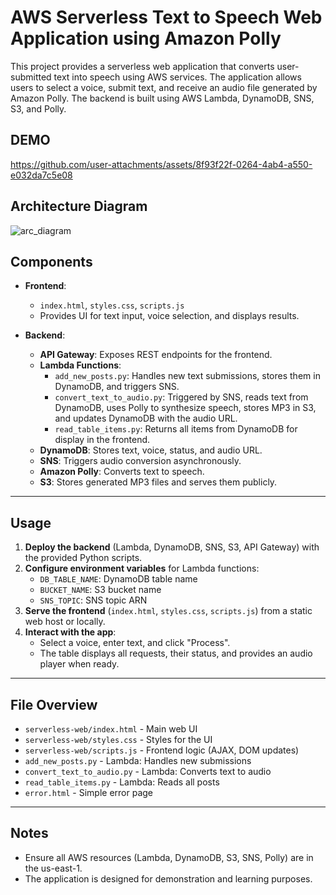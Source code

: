 # AWS Serverless Text to Speech Web Application using Amazon Polly

This project provides a serverless web application that converts user-submitted text into speech using AWS services. The application allows users to select a voice, submit text, and receive an audio file generated by Amazon Polly. The backend is built using AWS Lambda, DynamoDB, SNS, S3, and Polly.


## DEMO
https://github.com/user-attachments/assets/8f93f22f-0264-4ab4-a550-e032da7c5e08


## Architecture Diagram

![arc_diagram](https://github.com/user-attachments/assets/4325e857-1329-4188-8920-74efcfe95f53)


## Components

- **Frontend**:  
  - `index.html`, `styles.css`, `scripts.js`  
  - Provides UI for text input, voice selection, and displays results.

- **Backend**:  
  - **API Gateway**: Exposes REST endpoints for the frontend.
  - **Lambda Functions**:
    - `add_new_posts.py`: Handles new text submissions, stores them in DynamoDB, and triggers SNS.
    - `convert_text_to_audio.py`: Triggered by SNS, reads text from DynamoDB, uses Polly to synthesize speech, stores MP3 in S3, and updates DynamoDB with the audio URL.
    - `read_table_items.py`: Returns all items from DynamoDB for display in the frontend.
  - **DynamoDB**: Stores text, voice, status, and audio URL.
  - **SNS**: Triggers audio conversion asynchronously.
  - **Amazon Polly**: Converts text to speech.
  - **S3**: Stores generated MP3 files and serves them publicly.

---

## Usage

1. **Deploy the backend** (Lambda, DynamoDB, SNS, S3, API Gateway) with the provided Python scripts.
2. **Configure environment variables** for Lambda functions:
   - `DB_TABLE_NAME`: DynamoDB table name
   - `BUCKET_NAME`: S3 bucket name
   - `SNS_TOPIC`: SNS topic ARN
3. **Serve the frontend** (`index.html`, `styles.css`, `scripts.js`) from a static web host or locally.
4. **Interact with the app**:
   - Select a voice, enter text, and click "Process".
   - The table displays all requests, their status, and provides an audio player when ready.

---

## File Overview

- `serverless-web/index.html` - Main web UI
- `serverless-web/styles.css` - Styles for the UI
- `serverless-web/scripts.js` - Frontend logic (AJAX, DOM updates)
- `add_new_posts.py` - Lambda: Handles new submissions
- `convert_text_to_audio.py` - Lambda: Converts text to audio
- `read_table_items.py` - Lambda: Reads all posts
- `error.html` - Simple error page

---

## Notes

- Ensure all AWS resources (Lambda, DynamoDB, S3, SNS, Polly) are in the us-east-1.
- The application is designed for demonstration and learning purposes.
